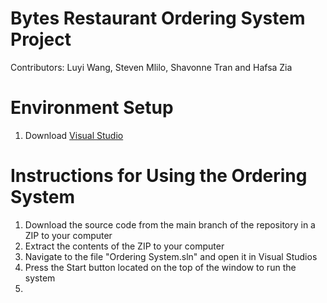 # Bytes Restaurant Ordering System Project
Contributors: Luyi Wang, Steven Mlilo, Shavonne Tran and Hafsa Zia

# Environment Setup
1. Download [Visual Studio](https://visualstudio.microsoft.com/)

# Instructions for Using the Ordering System
1. Download the source code from the main branch of the repository in a ZIP to your computer
2. Extract the contents of the ZIP to your computer
3. Navigate to the file "Ordering System.sln" and open it in Visual Studios
4. Press the Start button located on the top of the window to run the system
5. 
